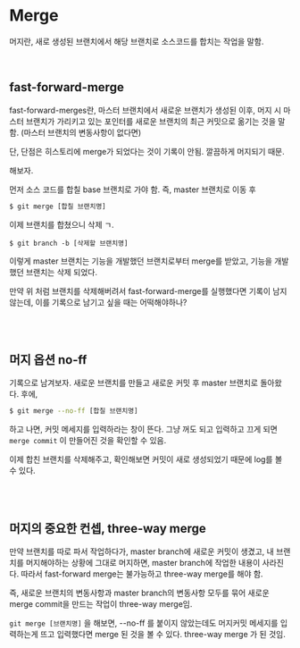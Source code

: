 # Merge

머지란, 새로 생성된 브랜치에서 해당 브랜치로 소스코드를 합치는 작업을 말함.

<br/>

## fast-forward-merge

fast-forward-merges란, 마스터 브랜치에서 새로운 브랜치가 생성된 이후, 머지 시 마스터 브랜치가 가리키고 있는 포인터를 새로운 브랜치의 최근 커밋으로 옮기는 것을 말함. (마스터 브랜치의 변동사항이 없다면)

단, 단점은 히스토리에 merge가 되었다는 것이 기록이 안됨. 깔끔하게 머지되기 때문.

해보자.

먼저 소스 코드를 합칠 base 브랜치로 가야 함. 즉, master 브랜치로 이동 후

```sh
$ git merge [합칠 브랜치명]
```

이제 브랜치를 합쳤으니 삭제 ㄱ.

```shell
$ git branch -b [삭제할 브랜치명]
```

이렇게 master 브랜치는 기능을 개발했던 브랜치로부터 merge를 받았고, 기능을 개발했던 브랜치는 삭제 되었다.

만약 위 처럼 브랜치를 삭제해버려서 fast-forward-merge를 실행했다면 기록이 남지 않는데, 이를 기록으로 남기고 싶을 때는 어떡해야하나?

<br/>

<br/>

## 머지 옵션 no-ff

기록으로 남겨보자. 새로운 브랜치를 만들고 새로운 커밋 후 master 브랜치로 돌아왔다. 후에,

```sh
$ git merge --no-ff [합칠 브랜치명]
```

하고 나면, 커밋 메세지를 입력하라는 창이 뜬다. 그냥 꺼도 되고 입력하고 끄게 되면 `merge commit` 이 만들어진 것을 확인할 수 있음.

이제 합친 브랜치를 삭제해주고, 확인해보면 커밋이 새로 생성되었기 때문에 log를 볼 수 있다.

<br/>

<br/>

## 머지의 중요한 컨셉, three-way merge

만약 브랜치를 따로 파서 작업하다가, master branch에 새로운 커밋이 생겼고, 내 브랜치를 머지해야하는 상황에 그대로 머지하면, master branch에 작업한 내용이 사라진다. 따라서 fast-forward merge는 불가능하고 three-way merge를 해야 함.

즉, 새로운 브랜치의 변동사항과 master branch의 변동사항 모두를 묶어 새로운 merge commit을 만드는 작업이 three-way merge임.

`git merge [브랜치명]` 을 해보면, --no-ff 를 붙이지 않았는데도 머지커밋 메세지를 입력하는게 뜨고 입력했다면 merge 된 것을 볼 수 있다. three-way merge 가 된 것임.